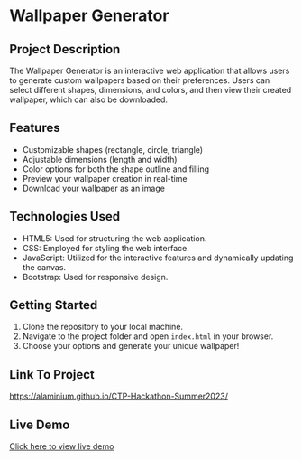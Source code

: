 # Wallpaper Generator
## Project Description

The Wallpaper Generator is an interactive web application that allows users to generate custom wallpapers based on their preferences. Users can select different shapes, dimensions, and colors, and then view their created wallpaper, which can also be downloaded.

## Features

- Customizable shapes (rectangle, circle, triangle)
- Adjustable dimensions (length and width)
- Color options for both the shape outline and filling
- Preview your wallpaper creation in real-time
- Download your wallpaper as an image

## Technologies Used

- HTML5: Used for structuring the web application.
- CSS: Employed for styling the web interface.
- JavaScript: Utilized for the interactive features and dynamically updating the canvas.
- Bootstrap: Used for responsive design.

## Getting Started

1. Clone the repository to your local machine.
2. Navigate to the project folder and open `index.html` in your browser.
3. Choose your options and generate your unique wallpaper!

## Link To Project
https://alaminium.github.io/CTP-Hackathon-Summer2023/

## Live Demo
[Click here to view live demo](https://youtu.be/8jMAzIkVZCo?si=i7v3dkHDV9Jc-RvE)